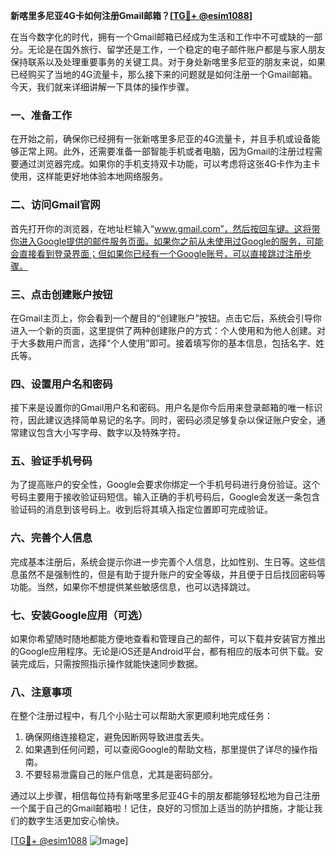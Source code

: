 **新喀里多尼亚4G卡如何注册Gmail邮箱？[[TG💪+ @esim1088](https://t.me/s/esim1088)]**

在当今数字化的时代，拥有一个Gmail邮箱已经成为生活和工作中不可或缺的一部分。无论是在国外旅行、留学还是工作，一个稳定的电子邮件账户都是与家人朋友保持联系以及处理重要事务的关键工具。对于身处新喀里多尼亚的朋友来说，如果已经购买了当地的4G流量卡，那么接下来的问题就是如何注册一个Gmail邮箱。今天，我们就来详细讲解一下具体的操作步骤。

### 一、准备工作

在开始之前，确保你已经拥有一张新喀里多尼亚的4G流量卡，并且手机或设备能够正常上网。此外，还需要准备一部智能手机或者电脑，因为Gmail的注册过程需要通过浏览器完成。如果你的手机支持双卡功能，可以考虑将这张4G卡作为主卡使用，这样能更好地体验本地网络服务。

### 二、访问Gmail官网

首先打开你的浏览器，在地址栏输入“www.gmail.com”，然后按回车键。这将带你进入Google提供的邮件服务页面。如果你之前从未使用过Google的服务，可能会直接看到登录界面；但如果你已经有一个Google账号，可以直接跳过注册步骤。

### 三、点击创建账户按钮

在Gmail主页上，你会看到一个醒目的“创建账户”按钮。点击它后，系统会引导你进入一个新的页面，这里提供了两种创建账户的方式：个人使用和为他人创建。对于大多数用户而言，选择“个人使用”即可。接着填写你的基本信息，包括名字、姓氏等。

### 四、设置用户名和密码

接下来是设置你的Gmail用户名和密码。用户名是你今后用来登录邮箱的唯一标识符，因此建议选择简单易记的名字。同时，密码必须足够复杂以保证账户安全，通常建议包含大小写字母、数字以及特殊字符。

### 五、验证手机号码

为了提高账户的安全性，Google会要求你绑定一个手机号码进行身份验证。这个号码主要用于接收验证码短信。输入正确的手机号码后，Google会发送一条包含验证码的消息到该号码上。收到后将其填入指定位置即可完成验证。

### 六、完善个人信息

完成基本注册后，系统会提示你进一步完善个人信息，比如性别、生日等。这些信息虽然不是强制性的，但是有助于提升账户的安全等级，并且便于日后找回密码等功能。当然，如果你不想提供某些敏感信息，也可以选择跳过。

### 七、安装Google应用（可选）

如果你希望随时随地都能方便地查看和管理自己的邮件，可以下载并安装官方推出的Google应用程序。无论是iOS还是Android平台，都有相应的版本可供下载。安装完成后，只需按照指示操作就能快速同步数据。

### 八、注意事项

在整个注册过程中，有几个小贴士可以帮助大家更顺利地完成任务：
1. 确保网络连接稳定，避免因断网导致进度丢失。
2. 如果遇到任何问题，可以查阅Google的帮助文档，那里提供了详尽的操作指南。
3. 不要轻易泄露自己的账户信息，尤其是密码部分。

通过以上步骤，相信每位持有新喀里多尼亚4G卡的朋友都能够轻松地为自己注册一个属于自己的Gmail邮箱啦！记住，良好的习惯加上适当的防护措施，才能让我们的数字生活更加安心愉快。

[[TG💪+ @esim1088](https://t.me/s/esim1088) ![Image](https://i.postimg.cc/4NQfJmqS/Snipaste-2025-05-13-00-14-12.png)]